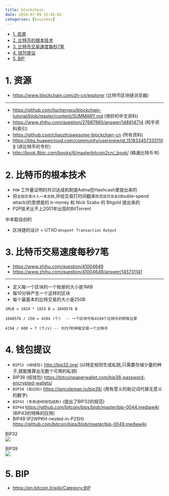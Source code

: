 ```yaml
---
title: blockchain
date: 2018-07-09 15:45:03
categories: [business]
---
```



<!-- TOC -->

- [1. 资源](#1-资源)
- [2. 比特币的根本技术](#2-比特币的根本技术)
- [3. 比特币交易速度每秒7笔](#3-比特币交易速度每秒7笔)
- [4. 钱包提议](#4-钱包提议)
- [5. BIP](#5-bip)

<!-- /TOC -->

<a id="markdown-1-资源" name="1-资源"></a>
# 1. 资源
* https://www.blockchain.com/zh-cn/explorer (比特币区块链浏览器)

---

* https://github.com/liuchengxu/blockchain-tutorial/blob/master/content/SUMMARY.md (很好的中文资料)
* https://www.zhihu.com/question/27687960/answer/148814714 (知乎资料索引)
* https://github.com/chaozh/awesome-blockchain-cn (所有资料)
* https://bbs.huaweicloud.com/community/usersnew/id_1518334573351109 (讲比特币的专栏)
* http://book.8btc.com/books/6/masterbitcoin2cn/_book/ (精通比特币书)

<a id="markdown-2-比特币的根本技术" name="2-比特币的根本技术"></a>
# 2. 比特币的根本技术


* `POW` 工作量证明的共识达成机制是Adma在Hashcash里提出来的
* 将`全部交易计入一本总账`,并给交易打时间戳来`防范双花攻击`(double-spend attack)的思想是的 b-money 和 Nick Szabo 的 Bitgold 提出来的
* P2P技术比不上2001年出现的BitTorrent

中本聪自创的
* 区块链的设计 + UTXO `Unspent Transaction Output`


<a id="markdown-3-比特币交易速度每秒7笔" name="3-比特币交易速度每秒7笔"></a>
# 3. 比特币交易速度每秒7笔

* https://www.zhihu.com/question/41004649
* https://www.zhihu.com/question/41004649/answer/145731141

---
* 定义每一个区块的一个账册的大小是1MiB
* 每10分钟产生一个这样的区块
* 每个最基本的比特交易的大小是250B

```
1MiB = 1024 * 1024 B = 1048576 B

1048576 / 250 = 4194 (个)  -- 一个区块可有4194个比特币的转账记录

4194 / 600 ≈ 7 (个/s) -- 大约7秒钟能交易一个比特币
```


<a id="markdown-4-钱包提议" name="4-钱包提议"></a>
# 4. 钱包提议

* `BIP32 (HD钱包)` http://bip32.org/ (以特定规则生成私钥,只需要存储少量的种子,就能推算出无数个可用的私钥)
* BIP38 (纸钱包) https://bitcoinpaperwallet.com/bip38-password-encrypted-wallets/
* `BIP39 (助记码)` https://iancoleman.io/bip39/ (用有意义的助记词代替无意义的数字)
* `BIP43 (多用途HD钱包结构)` (提出了BIP32的规范)
* `BIP44` https://github.com/bitcoin/bips/blob/master/bip-0044.mediawiki (BIP43的特殊的应用)
* BIP49 (P2WPKH-nested-in-P2SH) https://github.com/bitcoin/bips/blob/master/bip-0049.mediawiki


BIP32  
![](https://www.puzzle.ch/wp-content/uploads/2018/03/bip32-489x480.png)


BIP39  
![](https://upload-images.jianshu.io/upload_images/4973506-de36ca63e801e4cb.png)


<a id="markdown-5-bip" name="5-bip"></a>
# 5. BIP

* https://en.bitcoin.it/wiki/Category:BIP


